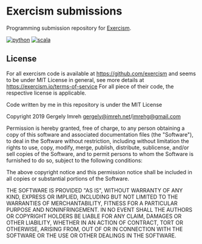 # Exercism submissions

Programming submission repository for [Exercism](https://exercism.org/).

[![python](https://github.com/imrehg/exercism/actions/workflows/python.yaml/badge.svg)](https://github.com/imrehg/exercism/actions/workflows/python.yaml)
[![scala](https://github.com/imrehg/exercism/actions/workflows/scala.yaml/badge.svg)](https://github.com/imrehg/exercism/actions/workflows/scala.yaml)

## License

For all exercism code is available at https://github.com/exercism
and seems to be under MIT License in general, see more details at
https://exercism.io/terms-of-service
For all piece of their code, the respective license is applicable.

Code written by me in this repository is under the MIT License

Copyright 2019 Gergely Imreh <gergely@imreh.net>/<imrehg@gmail.com>

Permission is hereby granted, free of charge, to any person obtaining a copy
of this software and associated documentation files (the "Software"), to deal
in the Software without restriction, including without limitation the rights
to use, copy, modify, merge, publish, distribute, sublicense, and/or sell
copies of the Software, and to permit persons to whom the Software is
furnished to do so, subject to the following conditions:

The above copyright notice and this permission notice shall be included in all
copies or substantial portions of the Software.

THE SOFTWARE IS PROVIDED "AS IS", WITHOUT WARRANTY OF ANY KIND, EXPRESS OR
IMPLIED, INCLUDING BUT NOT LIMITED TO THE WARRANTIES OF MERCHANTABILITY,
FITNESS FOR A PARTICULAR PURPOSE AND NONINFRINGEMENT. IN NO EVENT SHALL THE
AUTHORS OR COPYRIGHT HOLDERS BE LIABLE FOR ANY CLAIM, DAMAGES OR OTHER
LIABILITY, WHETHER IN AN ACTION OF CONTRACT, TORT OR OTHERWISE, ARISING FROM,
OUT OF OR IN CONNECTION WITH THE SOFTWARE OR THE USE OR OTHER DEALINGS IN THE
SOFTWARE.
